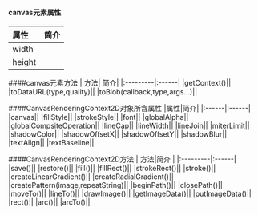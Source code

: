 
#### canvas元素属性
| 属性| 简介|
|:---------|:------|
|width||
|height||


####canvas元素方法
| 方法| 简介|
|:---------|:------|
|getContext()||
|toDataURL(type,quality)||
|toBlob(callback,type,args...)||


####CanvasRenderingContext2D对象所含属性
|属性|简介|
|:------|:------|
|canvas||
|fillStyle||
|strokeStyle||
|font||
|globalAlpha||
|globalCompsiteOperation||
|lineCap||
|lineWidth||
|lineJoin||
|miterLimit||
|shadowColor||
|shadowOffsetX||
|shadowOffsetY||
|shadowBlur||
|textAlign||
|textBaseline||


####CanvasRenderingContext2D方法
| 方法|简介 |
|:---------|:------|
|save()||
|restore()||
|fill()||
|fillRect()||
|strokeRect()||
|stroke()||
|createLinearGradient()||
|createRadialGradient()||
|createPattern(image,repeatString)||
|beginPath()||
|closePath()||
|moveTo()||
|lineTo()||
|drawImage()||
|getImageData()||
|putImageData()||
|rect()||
|arc()||
|arcTo()||
